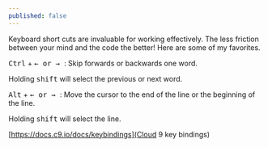 ```yaml
---
published: false
---
```

Keyboard short cuts are invaluable for working effectively. The less friction between your mind and the code the better! Here are some of my favorites.

<kbd>Ctrl</kbd> + <kbd>&larr; or &rarr; </kbd>: Skip forwards or backwards one word.

Holding <kbd>shift</kbd> will select the previous or next word.

<kbd>Alt</kbd> + <kbd>&larr; or &rarr; </kbd>: Move the cursor to the end of the line or the beginning of the line.

Holding <kbd>shift</kbd> will select the line.

[https://docs.c9.io/docs/keybindings](Cloud 9 key bindings)
